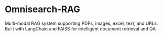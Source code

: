 # Omnisearch-RAG
Multi-modal RAG system supporting PDFs, images, excel, text, and URLs. Built with LangChain and FAISS for intelligent document retrieval and QA.
